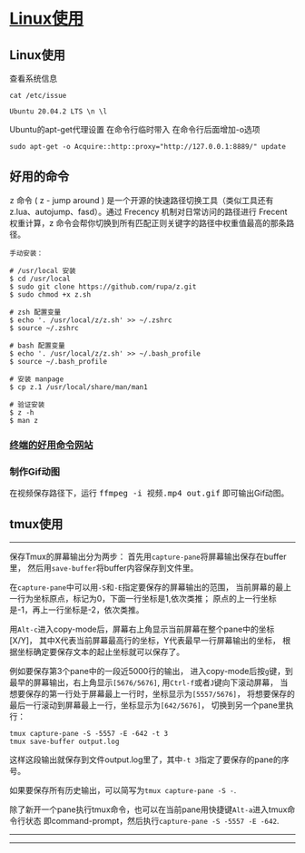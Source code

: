 # [Linux使用](https://github.com/huaizhixu/Huaizhi-Blog/issues/9)

## Linux使用

查看系统信息
```
cat /etc/issue

Ubuntu 20.04.2 LTS \n \l

```

Ubuntu的apt-get代理设置
在命令行临时带入
在命令行后面增加-o选项

```
sudo apt-get -o Acquire::http::proxy="http://127.0.0.1:8889/" update
```

## 好用的命令
<kbd>z</kbd> 命令 ( z - jump around ) 是一个开源的快速路径切换工具（类似工具还有 z.lua、autojump、fasd）。通过 Frecency 机制对日常访问的路径进行 Frecent 权重计算，z 命令会帮你切换到所有匹配正则关键字的路径中权重值最高的那条路径。
```
手动安装：
 
# /usr/local 安装
$ cd /usr/local
$ sudo git clone https://github.com/rupa/z.git
$ sudo chmod +x z.sh
 
# zsh 配置变量
$ echo '. /usr/local/z/z.sh' >> ~/.zshrc
$ source ~/.zshrc
 
# bash 配置变量
$ echo '. /usr/local/z/z.sh' >> ~/.bash_profile
$ source ~/.bash_profile
 
# 安装 manpage
$ cp z.1 /usr/local/share/man/man1
 
# 验证安装
$ z -h
$ man z
```
### [终端的好用命令网站](https://icyleaf.github.io/better-cli-solution)


### 制作Gif动图
在视频保存路径下，运行 <kbd>ffmpeg -i 视频.mp4 out.gif</kbd> 即可输出Gif动图。

## tmux使用
___

保存Tmux的屏幕输出分为两步： 首先用`capture-pane`将屏幕输出保存在buffer里， 然后用`save-buffer`将buffer内容保存到文件里。

在`capture-pane`中可以用`-S`和`-E`指定要保存的屏幕输出的范围， 当前屏幕的最上一行为坐标原点，标记为0，下面一行坐标是1,依次类推； 原点的上一行坐标是-1，再上一行坐标是-2，依次类推。

用`Alt-c`进入copy-mode后，屏幕右上角显示当前屏幕在整个pane中的坐标\[X/Y\]， 其中X代表当前屏幕最高行的坐标，Y代表最早一行屏幕输出的坐标， 根据坐标确定要保存文本的起止坐标就可以保存了。

例如要保存第3个pane中的一段近5000行的输出， 进入copy-mode后按`g`键，到最早的屏幕输出，右上角显示`[5676/5676]`, 用`Ctrl-f`或者`J`键向下滚动屏幕， 当想要保存的第一行处于屏幕最上一行时，坐标显示为`[5557/5676]`， 将想要保存的最后一行滚动到屏幕最上一行，坐标显示为`[642/5676]`， 切换到另一个pane里执行：

```
tmux capture-pane -S -5557 -E -642 -t 3
tmux save-buffer output.log

```

这样这段输出就保存到文件output.log里了，其中`-t 3`指定了要保存的pane的序号。

如果要保存所有历史输出，可以简写为`tmux capture-pane -S -`.

除了新开一个pane执行tmux命令，也可以在当前pane用快捷键`Alt-a`进入tmux命令行状态 即command-prompt，然后执行`capture-pane -S -5557 -E -642`.

___

___
